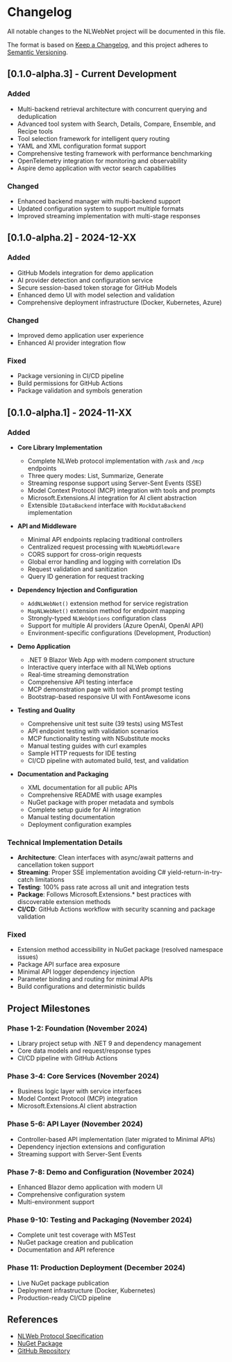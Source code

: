 # Changelog

All notable changes to the NLWebNet project will be documented in this file.

The format is based on [Keep a Changelog](https://keepachangelog.com/en/1.0.0/),
and this project adheres to [Semantic Versioning](https://semver.org/spec/v2.0.0.html).

## [0.1.0-alpha.3] - Current Development

### Added
- Multi-backend retrieval architecture with concurrent querying and deduplication
- Advanced tool system with Search, Details, Compare, Ensemble, and Recipe tools
- Tool selection framework for intelligent query routing
- YAML and XML configuration format support
- Comprehensive testing framework with performance benchmarking
- OpenTelemetry integration for monitoring and observability
- Aspire demo application with vector search capabilities

### Changed
- Enhanced backend manager with multi-backend support
- Updated configuration system to support multiple formats
- Improved streaming implementation with multi-stage responses

## [0.1.0-alpha.2] - 2024-12-XX

### Added
- GitHub Models integration for demo application
- AI provider detection and configuration service
- Secure session-based token storage for GitHub Models
- Enhanced demo UI with model selection and validation
- Comprehensive deployment infrastructure (Docker, Kubernetes, Azure)

### Changed
- Improved demo application user experience
- Enhanced AI provider integration flow

### Fixed
- Package versioning in CI/CD pipeline
- Build permissions for GitHub Actions
- Package validation and symbols generation

## [0.1.0-alpha.1] - 2024-11-XX

### Added
- **Core Library Implementation**
  - Complete NLWeb protocol implementation with `/ask` and `/mcp` endpoints
  - Three query modes: List, Summarize, Generate
  - Streaming response support using Server-Sent Events (SSE)
  - Model Context Protocol (MCP) integration with tools and prompts
  - Microsoft.Extensions.AI integration for AI client abstraction
  - Extensible `IDataBackend` interface with `MockDataBackend` implementation

- **API and Middleware**
  - Minimal API endpoints replacing traditional controllers
  - Centralized request processing with `NLWebMiddleware` 
  - CORS support for cross-origin requests
  - Global error handling and logging with correlation IDs
  - Request validation and sanitization
  - Query ID generation for request tracking

- **Dependency Injection and Configuration**
  - `AddNLWebNet()` extension method for service registration
  - `MapNLWebNet()` extension method for endpoint mapping
  - Strongly-typed `NLWebOptions` configuration class
  - Support for multiple AI providers (Azure OpenAI, OpenAI API)
  - Environment-specific configurations (Development, Production)

- **Demo Application**
  - .NET 9 Blazor Web App with modern component structure
  - Interactive query interface with all NLWeb options
  - Real-time streaming demonstration
  - Comprehensive API testing interface
  - MCP demonstration page with tool and prompt testing
  - Bootstrap-based responsive UI with FontAwesome icons

- **Testing and Quality**
  - Comprehensive unit test suite (39 tests) using MSTest
  - API endpoint testing with validation scenarios
  - MCP functionality testing with NSubstitute mocks
  - Manual testing guides with curl examples
  - Sample HTTP requests for IDE testing
  - CI/CD pipeline with automated build, test, and validation

- **Documentation and Packaging**
  - XML documentation for all public APIs
  - Comprehensive README with usage examples
  - NuGet package with proper metadata and symbols
  - Complete setup guide for AI integration
  - Manual testing documentation
  - Deployment configuration examples

### Technical Implementation Details
- **Architecture**: Clean interfaces with async/await patterns and cancellation token support
- **Streaming**: Proper SSE implementation avoiding C# yield-return-in-try-catch limitations  
- **Testing**: 100% pass rate across all unit and integration tests
- **Package**: Follows Microsoft.Extensions.* best practices with discoverable extension methods
- **CI/CD**: GitHub Actions workflow with security scanning and package validation

### Fixed
- Extension method accessibility in NuGet package (resolved namespace issues)
- Package API surface area exposure
- Minimal API logger dependency injection
- Parameter binding and routing for minimal APIs
- Build configurations and deterministic builds

## Project Milestones

### Phase 1-2: Foundation (November 2024)
- Library project setup with .NET 9 and dependency management
- Core data models and request/response types
- CI/CD pipeline with GitHub Actions

### Phase 3-4: Core Services (November 2024)  
- Business logic layer with service interfaces
- Model Context Protocol (MCP) integration
- Microsoft.Extensions.AI client abstraction

### Phase 5-6: API Layer (November 2024)
- Controller-based API implementation (later migrated to Minimal APIs)
- Dependency injection extensions and configuration
- Streaming support with Server-Sent Events

### Phase 7-8: Demo and Configuration (November 2024)
- Enhanced Blazor demo application with modern UI
- Comprehensive configuration system
- Multi-environment support

### Phase 9-10: Testing and Packaging (November 2024)
- Complete unit test coverage with MSTest
- NuGet package creation and publication
- Documentation and API reference

### Phase 11: Production Deployment (December 2024)
- Live NuGet package publication
- Deployment infrastructure (Docker, Kubernetes)
- Production-ready CI/CD pipeline

## References

- [NLWeb Protocol Specification](https://github.com/microsoft/NLWeb)
- [NuGet Package](https://www.nuget.org/packages/NLWebNet/)
- [GitHub Repository](https://github.com/jongalloway/NLWebNet)